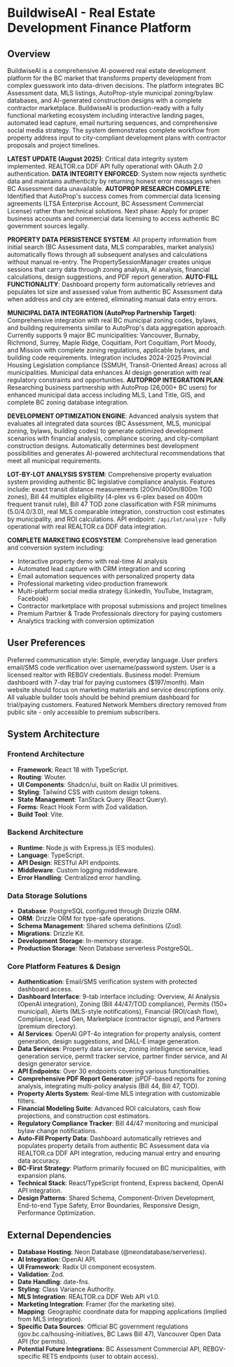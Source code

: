 # BuildwiseAI - Real Estate Development Finance Platform

## Overview

BuildwiseAI is a comprehensive AI-powered real estate development platform for the BC market that transforms property development from complex guesswork into data-driven decisions. The platform integrates BC Assessment data, MLS listings, AutoProp-style municipal zoning/bylaw databases, and AI-generated construction designs with a complete contractor marketplace. BuildwiseAI is production-ready with a fully functional marketing ecosystem including interactive landing pages, automated lead capture, email nurturing sequences, and comprehensive social media strategy. The system demonstrates complete workflow from property address input to city-compliant development plans with contractor proposals and project timelines.

**LATEST UPDATE (August 2025)**: Critical data integrity system implemented. REALTOR.ca DDF API fully operational with OAuth 2.0 authentication. **DATA INTEGRITY ENFORCED**: System now rejects synthetic data and maintains authenticity by returning honest error messages when BC Assessment data unavailable. **AUTOPROP RESEARCH COMPLETE**: Identified that AutoProp's success comes from commercial data licensing agreements (LTSA Enterprise Account, BC Assessment Commercial License) rather than technical solutions. Next phase: Apply for proper business accounts and commercial data licensing to access authentic BC government sources legally.

**PROPERTY DATA PERSISTENCE SYSTEM**: All property information from initial search (BC Assessment data, MLS comparables, market analysis) automatically flows through all subsequent analyses and calculations without manual re-entry. The PropertySessionManager creates unique sessions that carry data through zoning analysis, AI analysis, financial calculations, design suggestions, and PDF report generation. **AUTO-FILL FUNCTIONALITY**: Dashboard property form automatically retrieves and populates lot size and assessed value from authentic BC Assessment data when address and city are entered, eliminating manual data entry errors.

**MUNICIPAL DATA INTEGRATION (AutoProp Partnership Target)**: Comprehensive integration with real BC municipal zoning codes, bylaws, and building requirements similar to AutoProp's data aggregation approach. Currently supports 9 major BC municipalities: Vancouver, Burnaby, Richmond, Surrey, Maple Ridge, Coquitlam, Port Coquitlam, Port Moody, and Mission with complete zoning regulations, applicable bylaws, and building code requirements. Integration includes 2024-2025 Provincial Housing Legislation compliance (SSMUH, Transit-Oriented Areas) across all municipalities. Municipal data enhances AI design generation with real regulatory constraints and opportunities. **AUTOPROP INTEGRATION PLAN**: Researching business partnership with AutoProp (26,000+ BC users) for enhanced municipal data access including MLS, Land Title, GIS, and complete BC zoning database integration.

**DEVELOPMENT OPTIMIZATION ENGINE**: Advanced analysis system that evaluates all integrated data sources (BC Assessment, MLS, municipal zoning, bylaws, building codes) to generate optimized development scenarios with financial analysis, compliance scoring, and city-compliant construction designs. Automatically determines best development possibilities and generates AI-powered architectural recommendations that meet all municipal requirements.

**LOT-BY-LOT ANALYSIS SYSTEM**: Comprehensive property evaluation system providing authentic BC legislative compliance analysis. Features include: exact transit distance measurements (200m/400m/800m TOD zones), Bill 44 multiplex eligibility (4-plex vs 6-plex based on 400m frequent transit rule), Bill 47 TOD zone classification with FSR minimums (5.0/4.0/3.0), real MLS comparable integration, construction cost estimates by municipality, and ROI calculations. API endpoint: `/api/lot/analyze` - fully operational with real REALTOR.ca DDF data integration.

**COMPLETE MARKETING ECOSYSTEM**: Comprehensive lead generation and conversion system including:
- Interactive property demo with real-time AI analysis
- Automated lead capture with CRM integration and scoring
- Email automation sequences with personalized property data
- Professional marketing video production framework
- Multi-platform social media strategy (LinkedIn, YouTube, Instagram, Facebook)
- Contractor marketplace with proposal submissions and project timelines
- Premium Partner & Trade Professionals directory for paying customers
- Analytics tracking with conversion optimization

## User Preferences

Preferred communication style: Simple, everyday language.
User prefers email/SMS code verification over username/password system.
User is a licensed realtor with REBGV credentials.
Business model: Premium dashboard with 7-day trial for paying customers ($197/month).
Main website should focus on marketing materials and service descriptions only.
All valuable builder tools should be behind premium dashboard for trial/paying customers.
Featured Network Members directory removed from public site - only accessible to premium subscribers.

## System Architecture

### Frontend Architecture
- **Framework**: React 18 with TypeScript.
- **Routing**: Wouter.
- **UI Components**: Shadcn/ui, built on Radix UI primitives.
- **Styling**: Tailwind CSS with custom design tokens.
- **State Management**: TanStack Query (React Query).
- **Forms**: React Hook Form with Zod validation.
- **Build Tool**: Vite.

### Backend Architecture
- **Runtime**: Node.js with Express.js (ES modules).
- **Language**: TypeScript.
- **API Design**: RESTful API endpoints.
- **Middleware**: Custom logging middleware.
- **Error Handling**: Centralized error handling.

### Data Storage Solutions
- **Database**: PostgreSQL configured through Drizzle ORM.
- **ORM**: Drizzle ORM for type-safe operations.
- **Schema Management**: Shared schema definitions (Zod).
- **Migrations**: Drizzle Kit.
- **Development Storage**: In-memory storage.
- **Production Storage**: Neon Database serverless PostgreSQL.

### Core Platform Features & Design
- **Authentication**: Email/SMS verification system with protected dashboard access.
- **Dashboard Interface**: 9-tab interface including: Overview, AI Analysis (OpenAI integration), Zoning (Bill 44/47/TOD compliance), Permits (150+ municipal), Alerts (MLS-style notifications), Financial (ROI/cash flow), Compliance, Lead Gen, Marketplace (contractor signup), and Partners (premium directory).
- **AI Services**: OpenAI GPT-4o integration for property analysis, content generation, design suggestions, and DALL-E image generation.
- **Data Services**: Property data service, zoning intelligence service, lead generation service, permit tracker service, partner finder service, and AI design generator service.
- **API Endpoints**: Over 30 endpoints covering various functionalities.
- **Comprehensive PDF Report Generator**: jsPDF-based reports for zoning analysis, integrating multi-policy analysis (Bill 44, Bill 47, TOD).
- **Property Alerts System**: Real-time MLS integration with customizable filters.
- **Financial Modeling Suite**: Advanced ROI calculators, cash flow projections, and construction cost estimators.
- **Regulatory Compliance Tracker**: Bill 44/47 monitoring and municipal bylaw change notifications.
- **Auto-Fill Property Data**: Dashboard automatically retrieves and populates property details from authentic BC Assessment data via REALTOR.ca DDF API integration, reducing manual entry and ensuring data accuracy.
- **BC-First Strategy**: Platform primarily focused on BC municipalities, with expansion plans.
- **Technical Stack**: React/TypeScript frontend, Express backend, OpenAI API integration.
- **Design Patterns**: Shared Schema, Component-Driven Development, End-to-end Type Safety, Error Boundaries, Responsive Design, Performance Optimization.

## External Dependencies

- **Database Hosting**: Neon Database (@neondatabase/serverless).
- **AI Integration**: OpenAI API.
- **UI Framework**: Radix UI component ecosystem.
- **Validation**: Zod.
- **Date Handling**: date-fns.
- **Styling**: Class Variance Authority.
- **MLS Integration**: REALTOR.ca DDF Web API v1.0.
- **Marketing Integration**: Framer (for the marketing site).
- **Mapping**: Geographic coordinate data for mapping applications (implied from MLS integration).
- **Specific Data Sources**: Official BC government regulations (gov.bc.ca/housing-initiatives, BC Laws Bill 47), Vancouver Open Data API (for permits).
- **Potential Future Integrations**: BC Assessment Commercial API, REBGV-specific RETS endpoints (user to obtain access).